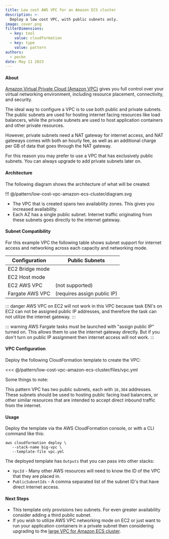 ```yaml
---
title: Low cost AWS VPC for an Amazon ECS cluster
description: >-
  Deploy a low cost VPC, with public subnets only.
image: cover.png
filterDimensions:
  - key: tool
    value: cloudformation
  - key: type
    value: pattern
authors:
  - peckn
date: May 11 2023
---
```


#### About

[Amazon Virtual Private Cloud (Amazon VPC)](https://aws.amazon.com/vpc/) gives you full control over your virtual networking environment, including resource placement, connectivity, and security.

The ideal way to configure a VPC is to use both public and private subnets. The public subnets are used for hosting internet facing resources like load balancers, while the private subnets are used to host application containers and other private resources.

However, private subnets need a NAT gateway for internet access, and NAT gateways comes with both an hourly fee, as well as an additional charge per GB of data that goes through the NAT gateway.

For this reason you may prefer to use a VPC that has exclusively public subnets. You can always upgrade to add private subnets later on.

#### Architecture

The following diagram shows the architecture of what will be created:

!!! @/pattern/low-cost-vpc-amazon-ecs-cluster/diagram.svg

* The VPC that is created spans two availability zones. This gives you increased availability.
* Each AZ has a single public subnet. Internet traffic originating from these subnets goes directly to the internet gateway.

#### Subnet Compatibility

For this example VPC the following table shows subnet support for internet access and networking across each capacity and networking mode.

| Configuration |  Public Subnets  |
| ---------------- | ------------------------ |
| EC2 Bridge mode  | <i style='color: green' class='fas fa-check'></i>  |
| EC2 Host mode  | <i style='color: green' class='fas fa-check'></i> |
| EC2 AWS VPC | <i style='color: red' class='fas fa-times'></i> (not supported) |
| Fargate AWS VPC | <i style='color: orange' class='fas fa-exclamation'></i> (requires assign public IP) |

::: danger
AWS VPC on EC2 will not work in this VPC because task ENI's on EC2 can not be assigned public IP addresses, and therefore the task can not utilize the internet gateway.
:::

::: warning
AWS Fargate tasks must be launched with "assign public IP" turned on. This allows them to use the internet gateway directly. But if you don't turn on public IP assignment then internet access will not work.
:::

#### VPC Configuration

Deploy the following CloudFormation template to create the VPC:

<<< @/pattern/low-cost-vpc-amazon-ecs-cluster/files/vpc.yml

Some things to note:

This pattern VPC has two public subnets, each with `16,384` addresses. These subnets should be used to hosting public facing load balancers, or other similar resources that are intended to accept direct inbound traffic from the internet.

#### Usage

Deploy the template via the AWS CloudFormation console, or with a CLI command like this:

```shell
aws cloudformation deploy \
   --stack-name big-vpc \
   --template-file vpc.yml
```

The deployed template has `Outputs` that you can pass into other stacks:

- `VpcId` - Many other AWS resources will need to know the ID of the VPC that they are placed in.
- `PublicSubnetIds` - A comma separated list of the subnet ID's that have direct internet access.

#### Next Steps

- This template only provisions two subnets. For even greater availability consider adding a third public subnet.
- If you wish to utilize AWS VPC networking mode on EC2 or just want to run your application containers in a private subnet then considering upgrading to the [large VPC for Amazon ECS cluster](/large-vpc-for-amazon-ecs-cluster).